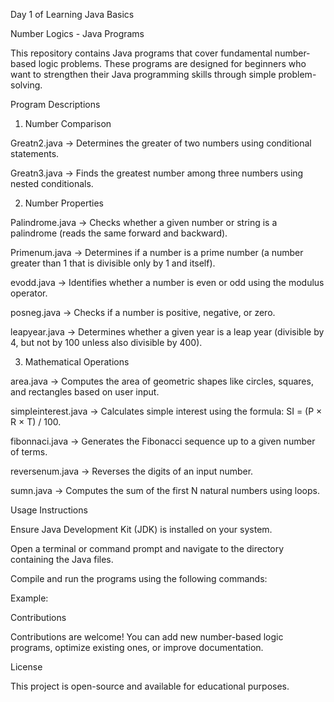 Day 1 of Learning Java Basics

Number Logics - Java Programs

This repository contains Java programs that cover fundamental number-based logic problems. These programs are designed for beginners who want to strengthen their Java programming skills through simple problem-solving.

Program Descriptions

1. Number Comparison

Greatn2.java → Determines the greater of two numbers using conditional statements.

Greatn3.java → Finds the greatest number among three numbers using nested conditionals.

2. Number Properties

Palindrome.java → Checks whether a given number or string is a palindrome (reads the same forward and backward).

Primenum.java → Determines if a number is a prime number (a number greater than 1 that is divisible only by 1 and itself).

evodd.java → Identifies whether a number is even or odd using the modulus operator.

posneg.java → Checks if a number is positive, negative, or zero.

leapyear.java → Determines whether a given year is a leap year (divisible by 4, but not by 100 unless also divisible by 400).

3. Mathematical Operations

area.java → Computes the area of geometric shapes like circles, squares, and rectangles based on user input.

simpleinterest.java → Calculates simple interest using the formula: SI = (P × R × T) / 100.

fibonnaci.java → Generates the Fibonacci sequence up to a given number of terms.

reversenum.java → Reverses the digits of an input number.

sumn.java → Computes the sum of the first N natural numbers using loops.


Usage Instructions

Ensure Java Development Kit (JDK) is installed on your system.

Open a terminal or command prompt and navigate to the directory containing the Java files.

Compile and run the programs using the following commands:

Example:

Contributions

Contributions are welcome! You can add new number-based logic programs, optimize existing ones, or improve documentation.

License

This project is open-source and available for educational purposes.
